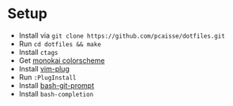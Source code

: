 # Setup

* Install via `git clone https://github.com/pcaisse/dotfiles.git`
* Run `cd dotfiles && make`
* Install `ctags`
* Get [monokai colorscheme](https://github.com/sickill/vim-monokai)
* Install [vim-plug](https://github.com/junegunn/vim-plug)
* Run `:PlugInstall`
* Install [bash-git-prompt](https://github.com/magicmonty/bash-git-prompt)
* Install `bash-completion`
